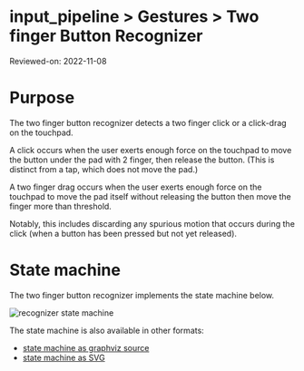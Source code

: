 # input_pipeline > Gestures > Two finger Button Recognizer

Reviewed-on: 2022-11-08

# Purpose

The two finger button recognizer detects a two finger click or a click-drag on
the touchpad.

A click occurs when the user exerts enough force on the touchpad to move the
button under the pad with 2 finger, then release the button. (This is distinct
from a tap, which does not move the pad.)

A two finger drag occurs when the user exerts enough force on the touchpad to
move the pad itself without releasing the button then move the finger more
than threshold.

Notably, this includes discarding any spurious motion that occurs during the
click (when a button has been pressed but not yet released).

# State machine

The two finger button recognizer implements the state machine below.

![recognizer state machine](two_button_state_machine.png)

The state machine is also available in other formats:

- [state machine as graphviz source](two_button_state_machine.dot)
- [state machine as SVG](two_button_state_machine.svg)
